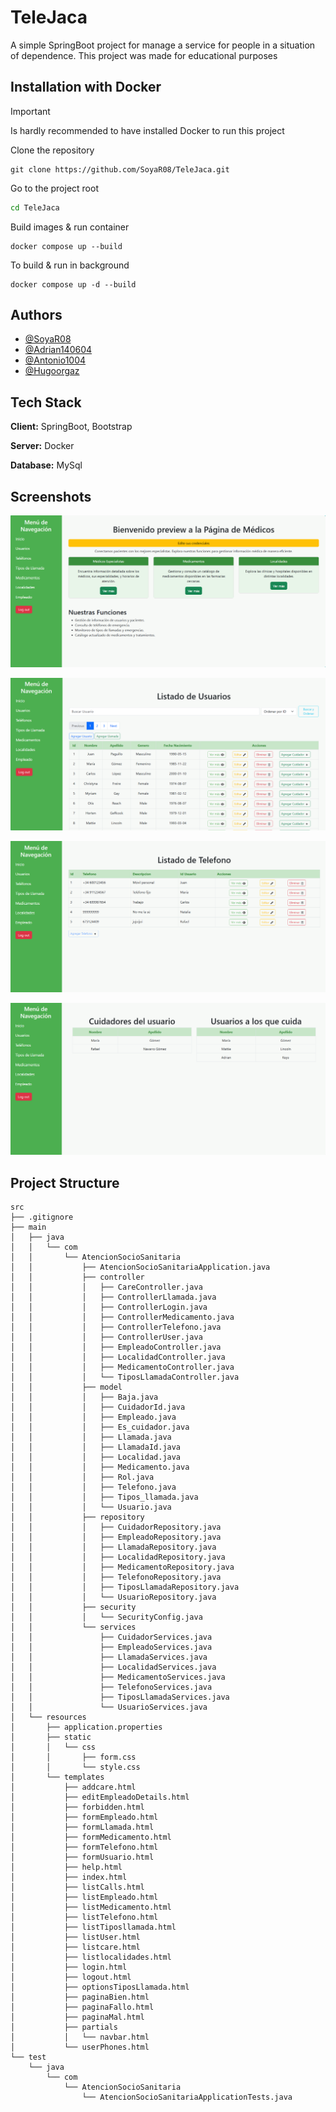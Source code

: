 
# TeleJaca


A simple SpringBoot project for manage a service for people in a situation of dependence. This project was made for educational purposes




## Installation with Docker

> [!IMPORTANT]
> Is hardly recommended to have installed Docker to run this project

Clone the repository

```git
git clone https://github.com/SoyaR08/TeleJaca.git
```

Go to the project root

```bash
cd TeleJaca
```

Build images & run container

```docker
docker compose up --build
```

To build & run in background

```docker
docker compose up -d --build
```
## Authors

- [@SoyaR08](https://github.com/SoyaR08)
- [@Adrian140604](https://github.com/Adrian140604)
- [@Antonio1004](https://github.com/Antonio1004)
- [@Hugoorgaz](https://github.com/Hugoorgaz)

## Tech Stack

**Client:** SpringBoot, Bootstrap

**Server:** Docker

**Database:** MySql


## Screenshots

![index](screenshots/index.png)

![users](screenshots/usuarios.png)

![list-phones](screenshots/telefonos.png)

![caregiver](screenshots/cuidadores.png)


## Project Structure
```
src
├── .gitignore
├── main
│   ├── java
│   │   └── com
│   │       └── AtencionSocioSanitaria
│   │           ├── AtencionSocioSanitariaApplication.java
│   │           ├── controller
│   │           │   ├── CareController.java
│   │           │   ├── ControllerLlamada.java
│   │           │   ├── ControllerLogin.java
│   │           │   ├── ControllerMedicamento.java
│   │           │   ├── ControllerTelefono.java
│   │           │   ├── ControllerUser.java
│   │           │   ├── EmpleadoController.java
│   │           │   ├── LocalidadController.java
│   │           │   ├── MedicamentoController.java
│   │           │   └── TiposLlamadaController.java
│   │           ├── model
│   │           │   ├── Baja.java
│   │           │   ├── CuidadorId.java
│   │           │   ├── Empleado.java
│   │           │   ├── Es_cuidador.java
│   │           │   ├── Llamada.java
│   │           │   ├── LlamadaId.java
│   │           │   ├── Localidad.java
│   │           │   ├── Medicamento.java
│   │           │   ├── Rol.java
│   │           │   ├── Telefono.java
│   │           │   ├── Tipos_llamada.java
│   │           │   └── Usuario.java
│   │           ├── repository
│   │           │   ├── CuidadorRepository.java
│   │           │   ├── EmpleadoRepository.java
│   │           │   ├── LlamadaRepository.java
│   │           │   ├── LocalidadRepository.java
│   │           │   ├── MedicamentoRepository.java
│   │           │   ├── TelefonoRepository.java
│   │           │   ├── TiposLlamadaRepository.java
│   │           │   └── UsuarioRepository.java
│   │           ├── security
│   │           │   └── SecurityConfig.java
│   │           └── services
│   │               ├── CuidadorServices.java
│   │               ├── EmpleadoServices.java
│   │               ├── LlamadaServices.java
│   │               ├── LocalidadServices.java
│   │               ├── MedicamentoServices.java
│   │               ├── TelefonoServices.java
│   │               ├── TiposLlamadaServices.java
│   │               └── UsuarioServices.java
│   └── resources
│       ├── application.properties
│       ├── static
│       │   └── css
│       │       ├── form.css
│       │       └── style.css
│       └── templates
│           ├── addcare.html
│           ├── editEmpleadoDetails.html
│           ├── forbidden.html
│           ├── formEmpleado.html
│           ├── formLlamada.html
│           ├── formMedicamento.html
│           ├── formTelefono.html
│           ├── formUsuario.html
│           ├── help.html
│           ├── index.html
│           ├── listCalls.html
│           ├── listEmpleado.html
│           ├── listMedicamento.html
│           ├── listTelefono.html
│           ├── listTiposllamada.html
│           ├── listUser.html
│           ├── listcare.html
│           ├── listlocalidades.html
│           ├── login.html
│           ├── logout.html
│           ├── optionsTiposLlamada.html
│           ├── paginaBien.html
│           ├── paginaFallo.html
│           ├── paginaMal.html
│           ├── partials
│           │   └── navbar.html
│           └── userPhones.html
└── test
    └── java
        └── com
            └── AtencionSocioSanitaria
                └── AtencionSocioSanitariaApplicationTests.java
```

